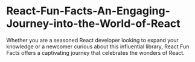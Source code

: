 # React-Fun-Facts-An-Engaging-Journey-into-the-World-of-React

Whether you are a seasoned React developer looking to expand your knowledge or a newcomer curious about this influential library, React Fun Facts offers a captivating journey that celebrates the wonders of React.
